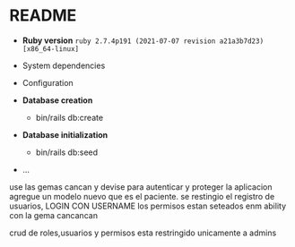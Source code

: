 # README

* **Ruby version** `ruby 2.7.4p191 (2021-07-07 revision a21a3b7d23) [x86_64-linux]`

* System dependencies

* Configuration

* **Database creation**

    - bin/rails db:create

* **Database initialization**

    - bin/rails db:seed
* ...


use las gemas cancan y devise para autenticar y proteger la aplicacion
agregue un modelo nuevo que es el paciente. 
se restingio el registro de usuarios, LOGIN CON USERNAME
los permisos estan seteados enm ability con la gema cancancan


crud de roles,usuarios y permisos esta restringido unicamente a admins